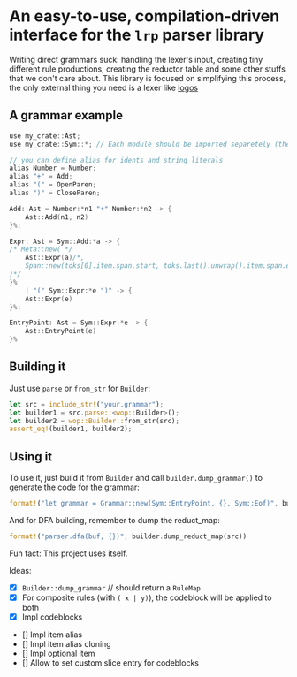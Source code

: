 #  An easy-to-use, compilation-driven interface for the `lrp` parser library
Writing direct grammars suck: handling the lexer's input, creating tiny different rule productions, creating the reductor table and some other stuffs that we don't care about. This library is focused on simplifying this process, the only external thing you need is a lexer like [logos](https://crates.io/crates/logos)

## A grammar example
```cpp
use my_crate::Ast;
use my_crate::Sym::*; // Each module should be imported separetely (there's no { } support yet)

// you can define alias for idents and string literals
alias Number = Number;
alias "+" = Add;
alias "(" = OpenParen;
alias ")" = CloseParen;

Add: Ast = Number:*n1 "+" Number:*n2 -> {
    Ast::Add(n1, n2)
}%;

Expr: Ast = Sym::Add:*a -> {
/* Meta::new( */
    Ast::Expr(a)/*,
    Span::new(toks[0].item.span.start, toks.last().unwrap().item.span.end)
)*/
}%
    | "(" Sym::Expr:*e ")" -> {
    Ast::Expr(e)
}%;

EntryPoint: Ast = Sym::Expr:*e -> {
    Ast::EntryPoint(e)
}%
```

## Building it
Just use `parse` or `from_str` for `Builder`:
```rs
let src = include_str!("your.grammar");
let builder1 = src.parse::<wop::Builder>();
let builder2 = wop::Builder::from_str(src);
assert_eq!(builder1, builder2);
```

## Using it
To use it, just build it from `Builder` and call `builder.dump_grammar()` to generate the code for the grammar:
```rs
format!("let grammar = Grammar::new(Sym::EntryPoint, {}, Sym::Eof)", builder.dump_grammar(src)) // `src` is the source code for the grammar we used above
```

And for DFA building, remember to dump the reduct_map:
```rs
format!("parser.dfa(buf, {})", builder.dump_reduct_map(src))
```

Fun fact: This project uses itself.

Ideas:
- [x] `Builder::dump_grammar` // should return a `RuleMap`
- [x] For composite rules (with `( x | y)`), the codeblock will be applied to both
- [x] Impl codeblocks
- [] Impl item alias
- [] Impl item alias cloning
- [] Impl optional item
- [] Allow to set custom slice entry for codeblocks

